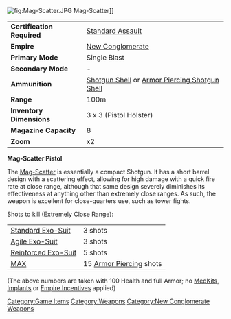 ![](Mag-Scatter.md.JPG "fig:Mag-Scatter.JPG") Mag-Scatter\]\]

|                            |                                                                                                                            |
| -------------------------- | -------------------------------------------------------------------------------------------------------------------------- |
| **Certification Required** | [Standard Assault](Standard_Assault.md "wikilink")                                                                         |
| **Empire**                 | [New Conglomerate](New_Conglomerate.md "wikilink")                                                                         |
| **Primary Mode**           | Single Blast                                                                                                               |
| **Secondary Mode**         | \-                                                                                                                         |
| **Ammunition**             | [Shotgun Shell](Shotgun_Shell.md "wikilink") or [Armor Piercing Shotgun Shell](Armor_Piercing_Shotgun_Shell.md "wikilink") |
| **Range**                  | 100m                                                                                                                       |
| **Inventory Dimensions**   | 3 x 3 (Pistol Holster)                                                                                                     |
| **Magazine Capacity**      | 8                                                                                                                          |
| **Zoom**                   | x2                                                                                                                         |

**Mag-Scatter Pistol**

The [Mag-Scatter](Mag-Scatter.md "wikilink") is essentially a compact
Shotgun. It has a short barrel design with a scattering effect, allowing
for high damage with a quick fire rate at close range, although that
same design severely diminishes its effectiveness at anything other than
extremely close ranges. As such, the weapon is excellent for
close-quarters use, such as tower fights.

Shots to kill (Extremely Close Range):

|                                                          |                                                         |
| -------------------------------------------------------- | ------------------------------------------------------- |
| [Standard Exo-Suit](Standard_Exo-Suit.md "wikilink")     | 3 shots                                                 |
| [Agile Exo-Suit](Agile_Exo-Suit.md "wikilink")           | 3 shots                                                 |
| [Reinforced Exo-Suit](Reinforced_Exo-Suit.md "wikilink") | 5 shots                                                 |
| [MAX](MAX.md "wikilink")                                 | 15 [Armor Piercing](Armor_Piercing.md "wikilink") shots |

(The above numbers are taken with 100 Health and full Armor; no
[MedKits](MedKit.md "wikilink"), [Implants](Implants.md "wikilink") or [Empire
Incentives](Empire_Incentives.md "wikilink") applied)

[Category:Game Items](Category:Game_Items.md "wikilink")
[Category:Weapons](Category:Weapons.md "wikilink") [Category:New
Conglomerate Weapons](Category:New_Conglomerate_Weapons.md "wikilink")
